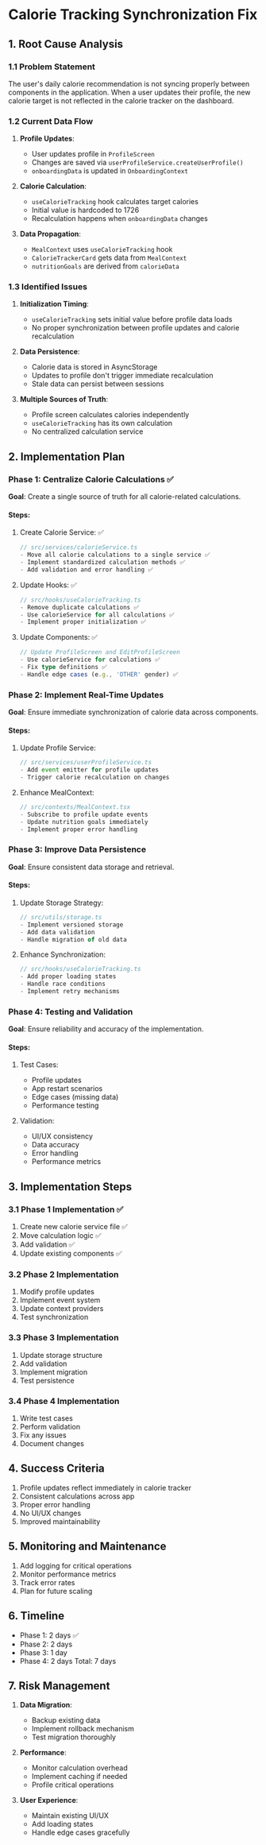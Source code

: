 # Calorie Tracking Synchronization Fix

## 1. Root Cause Analysis

### 1.1 Problem Statement
The user's daily calorie recommendation is not syncing properly between components in the application. When a user updates their profile, the new calorie target is not reflected in the calorie tracker on the dashboard.

### 1.2 Current Data Flow
1. **Profile Updates**:
   - User updates profile in `ProfileScreen`
   - Changes are saved via `userProfileService.createUserProfile()`
   - `onboardingData` is updated in `OnboardingContext`

2. **Calorie Calculation**:
   - `useCalorieTracking` hook calculates target calories
   - Initial value is hardcoded to 1726
   - Recalculation happens when `onboardingData` changes

3. **Data Propagation**:
   - `MealContext` uses `useCalorieTracking` hook
   - `CalorieTrackerCard` gets data from `MealContext`
   - `nutritionGoals` are derived from `calorieData`

### 1.3 Identified Issues
1. **Initialization Timing**:
   - `useCalorieTracking` sets initial value before profile data loads
   - No proper synchronization between profile updates and calorie recalculation

2. **Data Persistence**:
   - Calorie data is stored in AsyncStorage
   - Updates to profile don't trigger immediate recalculation
   - Stale data can persist between sessions

3. **Multiple Sources of Truth**:
   - Profile screen calculates calories independently
   - `useCalorieTracking` has its own calculation
   - No centralized calculation service

## 2. Implementation Plan

### Phase 1: Centralize Calorie Calculations ✅
**Goal**: Create a single source of truth for all calorie-related calculations.

#### Steps:
1. Create Calorie Service: ✅
   ```typescript
   // src/services/calorieService.ts
   - Move all calorie calculations to a single service ✅
   - Implement standardized calculation methods ✅
   - Add validation and error handling ✅
   ```

2. Update Hooks: ✅
   ```typescript
   // src/hooks/useCalorieTracking.ts
   - Remove duplicate calculations ✅
   - Use calorieService for all calculations ✅
   - Implement proper initialization ✅
   ```

3. Update Components: ✅
   ```typescript
   // Update ProfileScreen and EditProfileScreen
   - Use calorieService for calculations ✅
   - Fix type definitions ✅
   - Handle edge cases (e.g., 'OTHER' gender) ✅
   ```

### Phase 2: Implement Real-Time Updates
**Goal**: Ensure immediate synchronization of calorie data across components.

#### Steps:
1. Update Profile Service:
   ```typescript
   // src/services/userProfileService.ts
   - Add event emitter for profile updates
   - Trigger calorie recalculation on changes
   ```

2. Enhance MealContext:
   ```typescript
   // src/contexts/MealContext.tsx
   - Subscribe to profile update events
   - Update nutrition goals immediately
   - Implement proper error handling
   ```

### Phase 3: Improve Data Persistence
**Goal**: Ensure consistent data storage and retrieval.

#### Steps:
1. Update Storage Strategy:
   ```typescript
   // src/utils/storage.ts
   - Implement versioned storage
   - Add data validation
   - Handle migration of old data
   ```

2. Enhance Synchronization:
   ```typescript
   // src/hooks/useCalorieTracking.ts
   - Add proper loading states
   - Handle race conditions
   - Implement retry mechanisms
   ```

### Phase 4: Testing and Validation
**Goal**: Ensure reliability and accuracy of the implementation.

#### Steps:
1. Test Cases:
   - Profile updates
   - App restart scenarios
   - Edge cases (missing data)
   - Performance testing

2. Validation:
   - UI/UX consistency
   - Data accuracy
   - Error handling
   - Performance metrics

## 3. Implementation Steps

### 3.1 Phase 1 Implementation ✅
1. Create new calorie service file ✅
2. Move calculation logic ✅
3. Add validation ✅
4. Update existing components ✅

### 3.2 Phase 2 Implementation
1. Modify profile updates
2. Implement event system
3. Update context providers
4. Test synchronization

### 3.3 Phase 3 Implementation
1. Update storage structure
2. Add validation
3. Implement migration
4. Test persistence

### 3.4 Phase 4 Implementation
1. Write test cases
2. Perform validation
3. Fix any issues
4. Document changes

## 4. Success Criteria
1. Profile updates reflect immediately in calorie tracker
2. Consistent calculations across app
3. Proper error handling
4. No UI/UX changes
5. Improved maintainability

## 5. Monitoring and Maintenance
1. Add logging for critical operations
2. Monitor performance metrics
3. Track error rates
4. Plan for future scaling

## 6. Timeline
- Phase 1: 2 days ✅
- Phase 2: 2 days
- Phase 3: 1 day
- Phase 4: 2 days
Total: 7 days

## 7. Risk Management
1. **Data Migration**:
   - Backup existing data
   - Implement rollback mechanism
   - Test migration thoroughly

2. **Performance**:
   - Monitor calculation overhead
   - Implement caching if needed
   - Profile critical operations

3. **User Experience**:
   - Maintain existing UI/UX
   - Add loading states
   - Handle edge cases gracefully